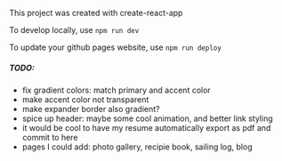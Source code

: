 This project was created with create-react-app

To develop locally, use `npm run dev`

To update your github pages website, use `npm run deploy`

##### TODO:

- fix gradient colors: match primary and accent color
- make accent color not transparent
- make expander border also gradient?
- spice up header: maybe some cool animation, and better link styling
- it would be cool to have my resume automatically export as pdf and commit to here
- pages I could add: photo gallery, recipie book, sailing log, blog
